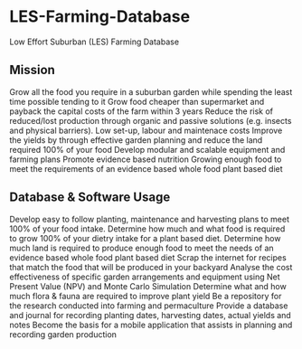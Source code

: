 # LES-Farming-Database
Low Effort Suburban (LES) Farming Database

## Mission
Grow all the food you require in a suburban garden while spending the least time possible tending to it
Grow food cheaper than supermarket and payback the capital costs of the farm within 3 years
Reduce the risk of reduced/lost production through organic and passive solutions (e.g. insects and physical barriers).
Low set-up, labour and maintenace costs
Improve the yields by through effective garden planning and reduce the land required 100% of your food
Develop modular and scalable equipment and farming plans
Promote evidence based nutrition
Growing enough food to meet the requirements of an evidence based whole food plant based diet

## Database & Software Usage
Develop easy to follow planting, maintenance and harvesting plans to meet 100% of your food intake.
Determine how much and what food is required to grow 100% of your dietry intake for a plant based diet.
Determine how much land is required to produce enough food to meet the needs of an evidence based whole food plant based diet
Scrap the internet for recipes that match the food that will be produced in your backyard
Analyse the cost effectiveness of specific garden arrangements and equipment using Net Present Value (NPV) and Monte Carlo Simulation
Determine what and how much flora & fauna are required to improve plant yield
Be a repository for the research conducted into farming and permaculture
Provide a database and journal for recording planting dates, harvesting dates, actual yields and notes
Become the basis for a mobile application that assists in planning and recording garden production
